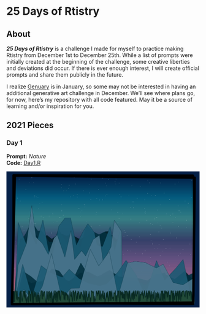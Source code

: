 25 Days of Rtistry
================

## About

***25 Days of Rtistry*** is a challenge I made for myself to practice
making Rtistry from December 1st to December 25th. While a list of
prompts were initially created at the beginning of the challenge, some
creative liberties and deviations did occur. If there is ever enough
interest, I will create official prompts and share them publicly in the
future.

I realize [Genuary](https://genuary.art) is in January, so some may not
be interested in having an additional generative art challenge in
December. We’ll see where plans go, for now, here’s my repository with
all code featured. May it be a source of learning and/or inspiration for
you.

## 2021 Pieces

### Day 1

**Prompt:** *Nature* <br> **Code:**
[Day1.R](Submissions/2021-12-01/Day%201.R)

![](Submissions/2021-12-01/Mountains.PNG)
